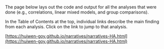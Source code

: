 The page below lays out the code and output for all the analyses that were done (e.g., correlations, linear mixed models, and group comparisons).

In the Table of Contents at the top, individual links describe the main finding from each analysis. Click on the link to jump to that analysis.

[https://huiwen-goy.github.io/narratives/narratives-HA.html](https://huiwen-goy.github.io/narratives/narratives-HA.html)
